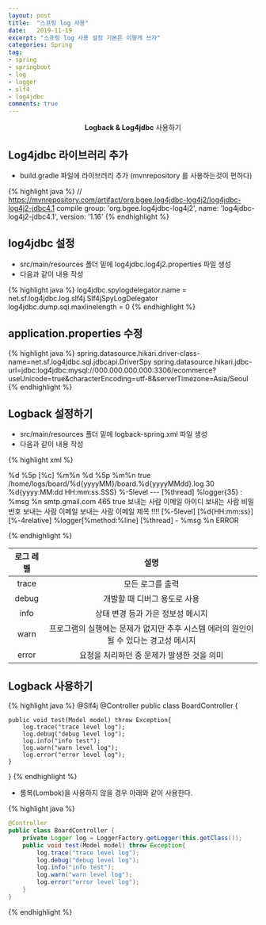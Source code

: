```yaml
---
layout: post
title:  "스프링 log 사용"
date:   2019-11-19
excerpt: "스프링 log 사용 설정 기본은 이렇게 쓰자"
categories: Spring
tag:
- spring
- springboot
- log
- logger
- slf4
- log4jdbc
comments: true
---
```

    
<center><b>Logback & Log4jdbc</b> 사용하기</center>

## Log4jdbc 라이브러리 추가
* build.gradle 파일에 라이브러리 추가 (mvnrepository 를 사용하는것이 편하다)

{% highlight java %}
// https://mvnrepository.com/artifact/org.bgee.log4jdbc-log4j2/log4jdbc-log4j2-jdbc4.1
compile group: 'org.bgee.log4jdbc-log4j2', name: 'log4jdbc-log4j2-jdbc4.1', version: '1.16'
{% endhighlight %}

## log4jdbc 설정
* src/main/resources 폴더 밑에 log4jdbc.log4j2.properties 파일 생성
* 다음과 같이 내용 작성

{% highlight java %}
log4jdbc.spylogdelegator.name = net.sf.log4jdbc.log.slf4j.Slf4jSpyLogDelegator
log4jdbc.dump.sql.maxlinelength = 0
{% endhighlight %}


## application.properties 수정

{% highlight java %}
spring.datasource.hikari.driver-class-name=net.sf.log4jdbc.sql.jdbcapi.DriverSpy
spring.datasource.hikari.jdbc-url=jdbc:log4jdbc:mysql://000.000.000.000:3306/ecommerce?useUnicode=true&characterEncoding=utf-8&serverTimezone=Asia/Seoul
{% endhighlight %}

## Logback 설정하기
* src/main/resources 폴더 밑에 logback-spring.xml 파일 생성
* 다음과 같이 내용 작성

{% highlight xml %}
<?xml version="1.0" encoding="UTF-8"?>
<configuration debug="true">
<!-- Appenders -->
<!-- Console Appender -->
<appender name="console" class="ch.qos.logback.core.ConsoleAppender">
	<encoder>
	<Pattern>%d %5p [%c] %m%n</Pattern></encoder>
</appender>

<appender name="console-infolog" class="ch.qos.logback.core.ConsoleAppender">
	<encoder>
	<Pattern>%d %5p %m%n</Pattern></encoder>
</appender>

<!-- File Appender -->
 <appender name="dailyRollingFileAppender" class="ch.qos.logback.core.rolling.RollingFileAppender">
	<prudent>true</prudent>
	<rollingPolicy class="ch.qos.logback.core.rolling.TimeBasedRollingPolicy">
		<!-- 파일이 하루에 한개씩 생성된다 -->
		<fileNamePattern>/home/logs/board/%d{yyyyMM}/board.%d{yyyyMMdd}.log</fileNamePattern>
		<!-- maxHistory 설정은 위 부분에 롤링 정책에 따라 적용되 된다고 보면된다. 위 설정대로 라면 30일이 지난 파일은 삭제가 된다. -->
		<maxHistory>30</maxHistory>
	</rollingPolicy>
	<encoder>
		<pattern>%d{yyyy:MM:dd HH:mm:ss.SSS} %-5level --- [%thread] %logger{35} : %msg %n</pattern>
	</encoder>
</appender>

<!--  Mail Appender -->
<appender name="EMAIL" class="ch.qos.logback.classic.net.SMTPAppender"> 
	<smtpHost>smtp.gmail.com</smtpHost> 
	<smtpPort>465</smtpPort> 
	<SSL>true</SSL> 
	<username>보내는 사람 이메일 아이디</username> 
	<password>보내는 사람 비밀번호</password> 
	<to>보내는 사람 이메일</to> 
	<from>보내는 사람 이메일</from> 
	<subject>제목 !!!!</subject> 
		<layout class="ch.qos.logback.classic.html.HTMLLayout">
        <Pattern>[%-5level] [%d{HH:mm:ss}] [%-4relative] %logger[%method:%line] [%thread] - %msg %n</Pattern>
	</layout>
	<filter class="ch.qos.logback.classic.filter.ThresholdFilter"> 
		<level>ERROR</level> 
	</filter> 
</appender>

<!-- Logger -->
<logger name="board" level="DEBUG" appender-ref="console"></logger>
<logger name="jdbc.sqlonly" level="INFO" appender-ref="console-infolog"></logger>
<logger name="jdbc.resultsttable" level="INFO" appender-ref="console-infolog"></logger>

<!-- Root Logger -->
<root level="off">
	<appender-ref ref="console"></appender-ref>
</root>
</configuration>
</code></pre>
{% endhighlight %}

| 로그 레벨 |                                          설명                                          |
|:---------:|:--------------------------------------------------------------------------------------:|
|   trace   | 모든 로그를 출력                                                                       |
|   debug   | 개발할 때 디버그 용도로 사용                                                           |
|    info   | 상태 변경 등과 가은 정보성 메시지                                                      |
|    warn   | 프로그램의 실행에는 문제가 없지만 추후 시스템 에러의 원인이 될 수 있다는 경고성 메시지 |
|   error   | 요청을 처리하던 중 문제가 발생한 것을 의미                                             |


## Logback 사용하기
{% highlight java %}
@Slf4j
@Controller
public class BoardController {

    public void test(Model model) throw Exception{
        log.trace("trace level log");
        log.debug("debug level log");
        log.info("info test");
        log.warn("warn level log");
        log.error("error level log");
    }
}
{% endhighlight %}

* 롬복(Lombok)을 사용하지 않을 경우 아래와 같이 사용한다.

{% highlight java %}
```Java
@Controller
public class BoardController {
    private Logger log = LoggerFactory.getLogger(this.getClass());
    public void test(Model model) throw Exception{
        log.trace("trace level log");
        log.debug("debug level log");
        log.info("info test");
        log.warn("warn level log");
        log.error("error level log");
    }
}
```
{% endhighlight %}